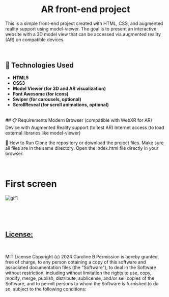 <h1 align="center">
 AR front-end project 
</h1>

This is a simple front-end project created with HTML, CSS, and augmented reality support using model-viewer. The goal is to present an interactive website with a 3D model view that can be accessed via augmented reality (AR) on compatible devices.

</br> 

## 🚀 Technologies Used
- **HTML5**
- **CSS3**
- **Model Viewer (for 3D and AR visualization)**
- **Font Awesome (for icons)**
- **Swiper (for carousels, optional)**
- **ScrollReveal (for scroll animations, optional)**
 

</br> 
## 📋 Requirements
Modern Browser (compatible with WebXR for AR)
Device with Augmented Reality support (to test AR)
Internet access (to load external libraries like model-viewer)

</br> 

🔧 How to Run
Clone the repository or download the project files.
Make sure all files are in the same directory.
Open the index.html file directly in your browser. 


</br>

# First screen 
![gif1](https://github.com/user-attachments/assets/86da60cc-332c-47c4-848f-820b0dbb3e1f)



 </br>
 
 

 </br>

 
 </br>

  




## <ins> License: </ins>      

<br>

MIT License
Copyright (c) 2024 Caroline B
Permission is hereby granted, free of charge, to any person obtaining a copy
of this software and associated documentation files (the "Software"), to deal
in the Software without restriction, including without limitation the rights
to use, copy, modify, merge, publish, distribute, sublicense, and/or sell
copies of the Software, and to permit persons to whom the Software is
furnished to do so, subject to the following conditions:
